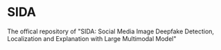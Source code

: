 # SIDA
The offical repository of "SIDA: Social Media Image Deepfake Detection, Localization and Explanation with Large Multimodal Model"
